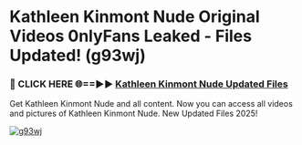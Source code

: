 # Kathleen Kinmont Nude Original Videos 0nlyFans Leaked - Files Updated! (g93wj)

<h3>🔴 CLICK HERE 🌐==►► <a href="https://tinyurl.com/yrmya6cz" rel="nofollow">Kathleen Kinmont Nude Updated Files</a></h3>

Get Kathleen Kinmont Nude and all content. Now you can access all videos and pictures of Kathleen Kinmont Nude. New Updated Files 2025!

[![g93wj](https://i.imgur.com/FMdXYCs.gif)](https://tinyurl.com/yrmya6cz)
